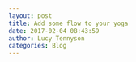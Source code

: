 ```yaml
---
layout: post
title: Add some flow to your yoga
date: 2017-02-04 08:43:59
author: Lucy Tennyson
categories: Blog
---
```

